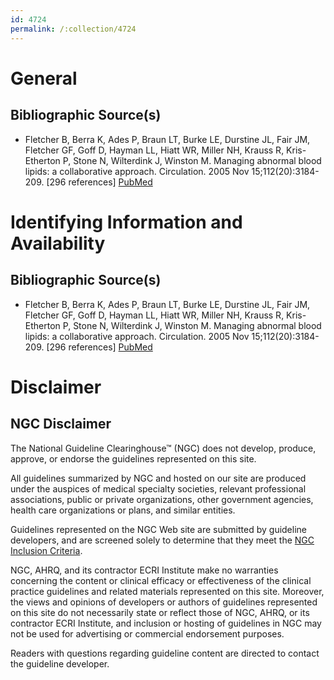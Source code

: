 ```yaml
---
id: 4724
permalink: /:collection/4724
---
```


# General

## Bibliographic Source(s)

- Fletcher B, Berra K, Ades P, Braun LT, Burke LE, Durstine JL, Fair JM, Fletcher GF, Goff D, Hayman LL, Hiatt WR, Miller NH, Krauss R, Kris-Etherton P, Stone N, Wilterdink J, Winston M. Managing abnormal blood lipids: a collaborative approach. Circulation. 2005 Nov 15;112(20):3184-209. [296 references] [ PubMed ](http://www.ncbi.nlm.nih.gov/entrez/query.fcgi?cmd=Retrieve&db=pubmed&dopt=Abstract&list_uids=16286609)

# Identifying Information and Availability

## Bibliographic Source(s)

- Fletcher B, Berra K, Ades P, Braun LT, Burke LE, Durstine JL, Fair JM, Fletcher GF, Goff D, Hayman LL, Hiatt WR, Miller NH, Krauss R, Kris-Etherton P, Stone N, Wilterdink J, Winston M. Managing abnormal blood lipids: a collaborative approach. Circulation. 2005 Nov 15;112(20):3184-209. [296 references] [ PubMed ](http://www.ncbi.nlm.nih.gov/entrez/query.fcgi?cmd=Retrieve&db=pubmed&dopt=Abstract&list_uids=16286609)

# Disclaimer

## NGC Disclaimer

The National Guideline Clearinghouse™ (NGC) does not develop, produce, approve, or endorse the guidelines represented on this site.

All guidelines summarized by NGC and hosted on our site are produced under the auspices of medical specialty societies, relevant professional associations, public or private organizations, other government agencies, health care organizations or plans, and similar entities.

Guidelines represented on the NGC Web site are submitted by guideline developers, and are screened solely to determine that they meet the [NGC Inclusion Criteria](/help-and-about/summaries/inclusion-criteria).

NGC, AHRQ, and its contractor ECRI Institute make no warranties concerning the content or clinical efficacy or effectiveness of the clinical practice guidelines and related materials represented on this site. Moreover, the views and opinions of developers or authors of guidelines represented on this site do not necessarily state or reflect those of NGC, AHRQ, or its contractor ECRI Institute, and inclusion or hosting of guidelines in NGC may not be used for advertising or commercial endorsement purposes.

Readers with questions regarding guideline content are directed to contact the guideline developer.

